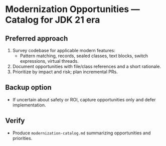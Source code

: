 # Modernization Opportunities — Catalog for JDK 21 era

## Preferred approach
1. Survey codebase for applicable modern features:
   - Pattern matching, records, sealed classes, text blocks, switch expressions, virtual threads.
2. Document opportunities with file/class references and a short rationale.
3. Prioritize by impact and risk; plan incremental PRs.

## Backup option
- If uncertain about safety or ROI, capture opportunities only and defer implementation.

## Verify
- Produce `modernization-catalog.md` summarizing opportunities and priorities.
